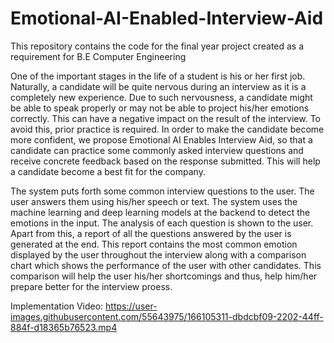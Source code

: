 # Emotional-AI-Enabled-Interview-Aid
This repository contains the code for the final year project created as a requirement for B.E Computer Engineering

One of the important stages in the life of a student is his or her first job. Naturally, a candidate will
be quite nervous during an interview as it is a completely new experience. Due to such nervousness,
a candidate might be able to speak properly or may not be able to project his/her emotions correctly.
This can have a negative impact on the result of the interview. To avoid this, prior practice is
required. In order to make the candidate become more confident, we propose Emotional AI Enables
Interview Aid, so that a candidate can practice some commonly asked interview questions and
receive concrete feedback based on the response submitted. This will help a candidate become a best
fit for the company.


The system puts forth some common interview questions to the user. The user answers them using his/her speech or text. The system uses the machine learning and deep learning models at the backend to detect the emotions in the input. The analysis of each question is shown to the user. Apart from this, a report of all the questions answered by the user is generated at the end. This report contains the most common emotion displayed by the user throughout the interview along with a comparison chart which shows the performance of the user with other candidates. This comparison will help the user his/her shortcomings and thus, help him/her prepare better for the interview proess.

Implementation Video:
https://user-images.githubusercontent.com/55643975/166105311-dbdcbf09-2202-44ff-884f-d18365b76523.mp4

